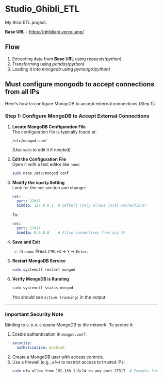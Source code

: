 # Studio_Ghibli_ETL
My third ETL project. 

__Base URL__ - https://ghibliapi.vercel.app/

## **Flow**
1. Extracting data from **Base URL** using *requests(python)*
2. Transforming using *pandas(python)*
3. Loading it into _mongodb_ using _pymongo(python)_


## Must configure mongodb to accept connections from all IPs
Here's how to configure MongoDB to accept external connections (Step 1):

### **Step 1: Configure MongoDB to Accept External Connections**

1. **Locate MongoDB Configuration File**  
   The configuration file is typically found at:
   ```
   /etc/mongod.conf
   ```
   (Use `sudo` to edit it if needed)

2. **Edit the Configuration File**  
   Open it with a text editor like `nano`:
   ```bash
   sudo nano /etc/mongod.conf
   ```

3. **Modify the `bindIp` Setting**  
   Look for the `net` section and change:
   ```yaml
   net:
     port: 27017
     bindIp: 127.0.0.1  # Default (only allows local connections)
   ```
   To:
   ```yaml
   net:
     port: 27017
     bindIp: 0.0.0.0    # Allow connections from any IP
   ```

4. **Save and Exit**  
   - In `nano`: Press `CTRL+X` → `Y` → `Enter`.

5. **Restart MongoDB Service**  
   ```bash
   sudo systemctl restart mongod
   ```

6. **Verify MongoDB is Running**  
   ```bash
   sudo systemctl status mongod
   ```
   You should see `active (running)` in the output.

---

### **Important Security Note**  
Binding to `0.0.0.0` opens MongoDB to the network. To secure it:
1. Enable authentication in `mongod.conf`:
   ```yaml
   security:
     authorization: enabled
   ```
2. Create a MongoDB user with access controls.
3. Use a firewall (e.g., `ufw`) to restrict access to trusted IPs:
   ```bash
   sudo ufw allow from 192.168.1.0/24 to any port 27017  # Example for local network
   ```